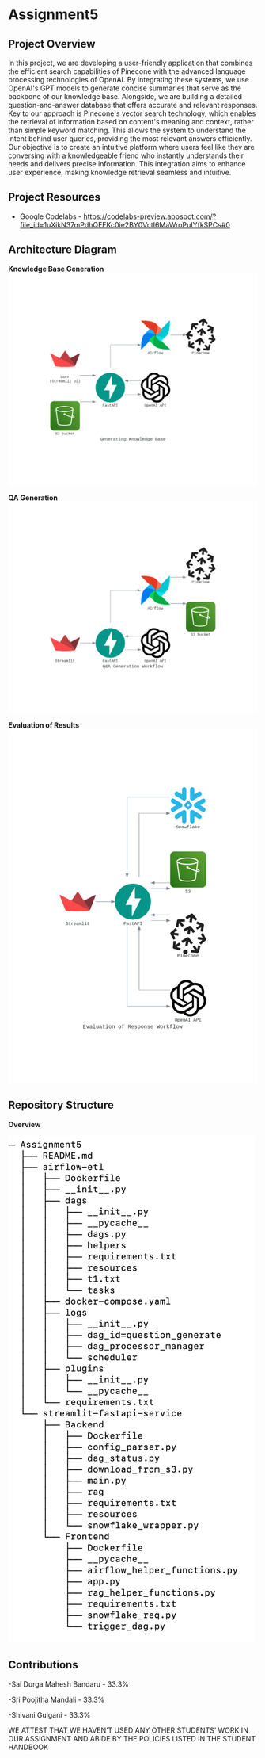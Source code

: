 # Assignment5

## Project Overview

In this project, we are developing a user-friendly application that combines the efficient search capabilities of Pinecone with the advanced language processing technologies of OpenAI. By integrating these systems, we use OpenAI's GPT models to generate concise summaries that serve as the backbone of our knowledge base. Alongside, we are building a detailed question-and-answer database that offers accurate and relevant responses.
Key to our approach is Pinecone's vector search technology, which enables the retrieval of information based on content's meaning and context, rather than simple keyword matching. This allows the system to understand the intent behind user queries, providing the most relevant answers efficiently.
Our objective is to create an intuitive platform where users feel like they are conversing with a knowledgeable friend who instantly understands their needs and delivers precise information. This integration aims to enhance user experience, making knowledge retrieval seamless and intuitive.

## Project Resources
- Google Codelabs - [https://codelabs-preview.appspot.com/?file_id=1uXikN37mPdhQEFKc0ie2BY0VctI6MaWroPuIYfkSPCs#0 ](https://codelabs-preview.appspot.com/?file_id=1LhPahVn6ePoLbodXvMhBIhIVaoZWisL6UW6Zlb3CWYU#0)

## Architecture Diagram
**Knowledge Base Generation**
![image](https://github.com/BigDataIA-Spring2024-Sec1-Team8/Assignment5/blob/main/generating%20knowledgebase.png)

**QA Generation**
![image](https://github.com/BigDataIA-Spring2024-Sec1-Team8/Assignment5/blob/main/QA_generation.png)

**Evaluation of Results**
![image](https://github.com/BigDataIA-Spring2024-Sec1-Team8/Assignment5/blob/main/evaluation.png)

## Repository Structure
**Overview**

![image](https://github.com/BigDataIA-Spring2024-Sec1-Team8/Assignment5/blob/main/Structure)

## Contributions
-Sai Durga Mahesh Bandaru - 33.3%

-Sri Poojitha Mandali - 33.3%

-Shivani Gulgani - 33.3%

WE ATTEST THAT WE HAVEN’T USED ANY OTHER STUDENTS’ WORK IN OUR ASSIGNMENT AND ABIDE BY THE POLICIES LISTED IN THE STUDENT HANDBOOK
